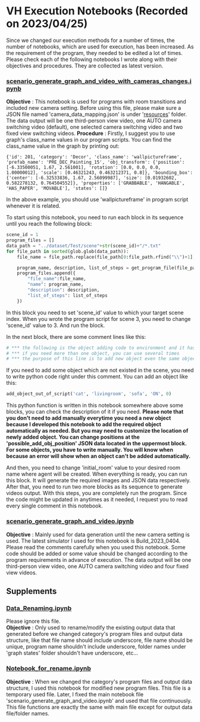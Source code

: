 # VH Execution Notebooks (Recorded on 2023/04/25)
Since we changed our execution methods for a number of times, the number of notebooks, which are used for execution, has been increased. As the requirement of the program, they needed to be edited a lot of times. Please check each of the following notebooks I wrote along with their objectives and procedures. They are collected as latest version.

### [scenario_generate_graph_and_video_with_cameras_changes.ipynb](../demo/scenario_generate_graph_and_video_with_cameras_changes.ipynb)
**Objective** : This notebook is used for programs with room transitions and included new camera setting. Before using this file, please make sure a JSON file named 'camera_data_mapping.json' is under '[resources](../resources/)' folder. The data output will be one third-person view video, one AUTO camera switching video (default), one selected camera switching video and two fixed view switching videos.
**Procedure** : 
  Firstly, I suggest you to use graph's class_name values in our program scripts. You can find the class_name value in the graph by printing out:
  ```
  {'id': 201, 'category': 'Decor', 'class_name': 'wallpictureframe', 'prefab_name': 'PRE_DEC_Painting_15', 'obj_transform': {'position': [-6.33500051, 1.67, 2.561001], 'rotation': [0.0, 0.0, 0.0, 1.00000012], 'scale': [0.46321243, 0.463212371, 0.8]}, 'bounding_box': {'center': [-6.32533836, 1.67, 2.56099987], 'size': [0.01932602, 0.582278132, 0.764504552]}, 'properties': ['GRABBABLE', 'HANGABLE', 'HAS_PAPER', 'MOVABLE'], 'states': []}
  ```
  In the above example, you should use 'wallpictureframe' in program script whenever it is related.

  To start using this notebook, you need to run each block in its sequence until you reach the following block:
  ```python
  scene_id = 1
  program_files = []
  data_path = "../dataset/Test/scene"+str(scene_id)+"/*.txt"
  for file_path in sorted(glob.glob(data_path)):
      file_name = file_path.replace(file_path[0:file_path.rfind("\\")+1], "")

      program_name, description, list_of_steps = get_program_file(file_path)
      program_files.append({
          "file_name":file_name,
          "name": program_name,
          "description": description,
          "list_of_steps": list_of_steps
      })
  ```
  In this block you need to set 'scene_id' value to which your target scene index. When you wrote the program script for scene 3, you need to change 'scene_id' value to 3. And run the block.
  
  In the next block, there are some comment lines like this:
  ```python
  # *** the following is the object adding code to environment and it has to be used here not other places.
  # *** if you need more than one object, you can use several times
  # *** the purpose of this line is to add new object even the same object is existed in same room or any other different room
  ```
  If you need to add some object which are not existed in the scene, you need to write python code right under this comment. You can add an object like this:
  ```python
  add_object_out_of_script('cat', 'livingroom', 'sofa', 'ON', 0)
  ```
  This python function is written in this notebook somewhere above some blocks, you can check the description of it if you need. **Please note that you don't need to add manually everytime you need a new object because I developed this notebook to add the required object automatically as needed. But you may need to customize the location of newly added object. You can change positions at the 'possible_add_obj_position' JSON data located in the uppermost block. For some objects, you have to write manually. You will know when because an error will show when an object can't be added automatically.**
  
  And then, you need to change 'initial_room' value to your desired room name where agent will be created. When everything is ready, you can run this block. It will generate the required images and JSON data respectively.
  After that, you need to run two more blocks as its sequence to generate videos output.
  With this steps, you are completely run the program. Since the code might be updated in anytimes as it needed, I request you to read every single comment in this notebook.

### [scenario_generate_graph_and_video.ipynb](../demo/scenario_generate_graph_and_video.ipynb)
**Objective** : Mainly used for data generation until the new camera setting is used. The latest simulator I used for this notebook is Build_2023_0404. Please read the comments carefully when you used this notebook. Some code should be added or some value should be changed according to the program requirements in advance of execution. The data output will be one third-person view video, one AUTO camera switching video and four fixed view videos.

## Supplements
### [Data_Renaming.ipynb](../demo/Data_Renaming.ipynb)
Please ignore this file.  
**Objective** : Only used to rename/modify the existing output data that generated before we changed category's program files and output data structure, like that file name should include underscore, file name should be unique, program name shouldn't include underscore, folder names under 'graph states' folder shouldn't have underscore, etc...

### [Notebook_for_rename.ipynb](../demo/Notebook_for_rename.ipynb)
**Objective** : When we changed the category's program files and output data structure, I used this notebook for modified new  program files. This file is a temporary used file. Later, I fixed the main notebook file 'scenario_generate_graph_and_video.ipynb' and used that file continuously. This file functions are exactly the same with main file except for output data file/folder names.

